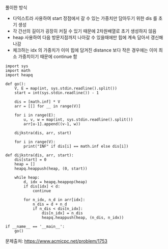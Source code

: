 풀이한 방식
- 다익스트라 사용하여 start 정점에서 갈 수 있는 가중치만 담아두기 위한 dis 를 초기 생성
- 각 간선의 길이가 굉장히 커질 수 있기 때문에 2차원배열로 초기 생성하지 않음
- heap 사용하여 다음 방문지점까지 나아갈 수 있을때에만 힙에 계속 담아서 갱신해 나감 
- 체크하는 idx 의 가중치가 이미 힙에 담겨진 distance 보다 작은 경우에는 이미 최소 가중치이기 때문에 continue 함 
```python3
import sys
import math
import heapq

def go():
    V, E = map(int, sys.stdin.readline().split())
    start = int(sys.stdin.readline()) - 1

    dis = [math.inf] * V
    arr = [[] for __ in range(V)]

    for i in range(E):
        u, v, w = map(int, sys.stdin.readline().split())
        arr[u-1].append((v-1, w))

    dijkstra(dis, arr, start)

    for i in range(V):
        print("INF" if dis[i] == math.inf else dis[i])

def dijkstra(dis, arr, start):
    dis[start] = 0
    heap = []
    heapq.heappush(heap, (0, start))

    while heap:
        d, idx = heapq.heappop(heap)
        if dis[idx] < d:
            continue

        for n_idx, n_d in arr[idx]:
            n_dis = d + n_d
            if n_dis < dis[n_idx]:
                dis[n_idx] = n_dis
                heapq.heappush(heap, (n_dis, n_idx))

if __name__ == '__main__':
    go()
```
문제출처: https://www.acmicpc.net/problem/1753
